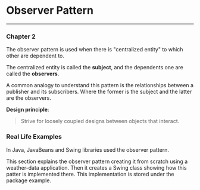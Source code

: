 # Observer Pattern

---

### Chapter 2

The observer pattern is used when there is "centralized entity" to which
other are dependent to. 

The centralized entity is called the **subject**, and the dependents one are called
the **observers**.

A common analogy to understand this pattern is the relationships between a publisher and
its subscribers. Where the former is the subject and the latter are the observers.

**Design principle**:
> Strive for loosely coupled designs between objects that interact.


### Real Life Examples
In Java, JavaBeans and Swing libraries used the observer pattern.


This section explains the observer pattern creating it from scratch using a weather-data
application. Then it creates a Swing class showing how this patter is implemented there.
This implementation is stored under the package example.




